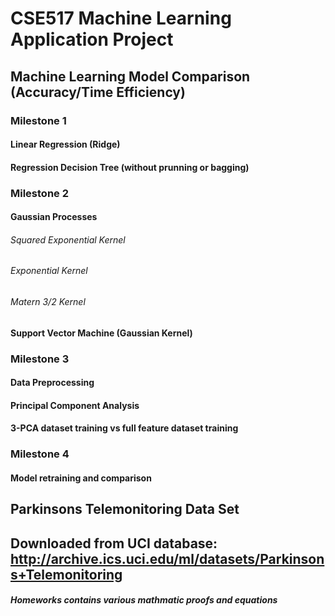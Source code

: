 # CSE517 Machine Learning Application Project

## Machine Learning Model Comparison (Accuracy/Time Efficiency)

### Milestone 1
#### Linear Regression (Ridge)
#### Regression Decision Tree (without prunning or bagging)

### Milestone 2
#### Gaussian Processes
###### Squared Exponential Kernel
###### Exponential Kernel
###### Matern 3/2 Kernel
#### Support Vector Machine (Gaussian Kernel)

### Milestone 3
#### Data Preprocessing
#### Principal Component Analysis
#### 3-PCA dataset training vs full feature dataset training

### Milestone 4
#### Model retraining and comparison

## Parkinsons Telemonitoring Data Set
## Downloaded from UCI database: http://archive.ics.uci.edu/ml/datasets/Parkinsons+Telemonitoring


##### Homeworks contains various mathmatic proofs and equations
